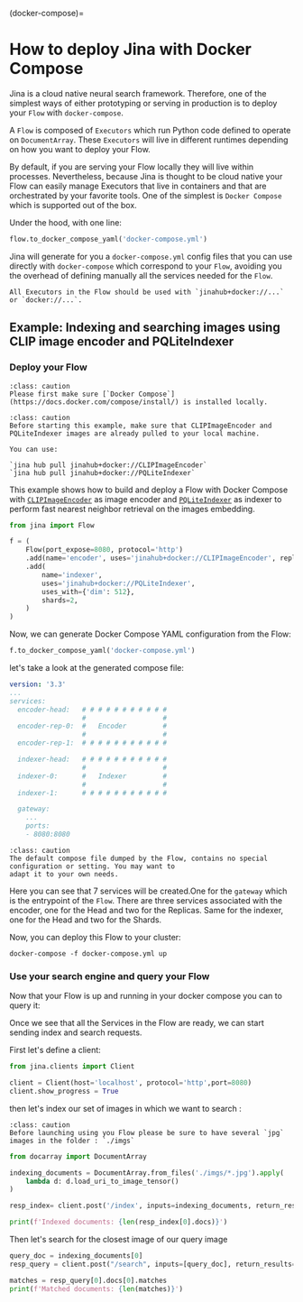 (docker-compose)=
# How to deploy Jina with Docker Compose

Jina is a cloud native neural search framework. Therefore, one of the simplest ways of either prototyping or serving in
production is to deploy your `Flow` with `docker-compose`.

A `Flow` is composed of `Executors` which run Python code
defined to operate on `DocumentArray`. These `Executors` will live in different runtimes depending on how you want to deploy
your Flow. 

By default, if you are serving your Flow locally they will live within processes. Nevertheless, 
because Jina is thought to be cloud native your Flow can easily manage Executors that live in containers and that are
orchestrated by your favorite tools. One of the simplest is `Docker Compose` which is supported out of the box. 

Under the hood, with one line:

```python
flow.to_docker_compose_yaml('docker-compose.yml')
```

Jina will generate for you a `docker-compose.yml` config files that you can use directly with 
`docker-compose` which correspond to your `Flow`, avoiding you the overhead of defining manually all the services needed for the `Flow`. 

```{caution}
All Executors in the Flow should be used with `jinahub+docker://...` or `docker://...`.
```

## Example: Indexing and searching images using CLIP image encoder and PQLiteIndexer


### Deploy your Flow


```{admonition} Caution
:class: caution
Please first make sure [`Docker Compose`](https://docs.docker.com/compose/install/) is installed locally.
```

```{admonition} Caution
:class: caution
Before starting this example, make sure that CLIPImageEncoder and PQLiteIndexer images are already pulled to your local machine.

You can use:

`jina hub pull jinahub+docker://CLIPImageEncoder`
`jina hub pull jinahub+docker://PQLiteIndexer`
```

This example shows how to build and deploy a Flow with Docker Compose with [`CLIPImageEncoder`](https://hub.jina.ai/executor/0hnlmu3q)
as image encoder and [`PQLiteIndexer`](https://hub.jina.ai/executor/pn1qofsj) as indexer to perform fast nearest
neighbor retrieval on the images embedding.

```python
from jina import Flow

f = (
    Flow(port_expose=8080, protocol='http')
    .add(name='encoder', uses='jinahub+docker://CLIPImageEncoder', replicas=2)
    .add(
        name='indexer',
        uses='jinahub+docker://PQLiteIndexer',
        uses_with={'dim': 512},
        shards=2,
    )
)
```

Now, we can generate Docker Compose YAML configuration from the Flow:

```python
f.to_docker_compose_yaml('docker-compose.yml')
```

let's take a look at the generated compose file:
```yaml
version: '3.3'
...
services:
  encoder-head:   # # # # # # # # # # # 
                  #                   #   
  encoder-rep-0:  #   Encoder         #
                  #                   #
  encoder-rep-1:  # # # # # # # # # # #

  indexer-head:   # # # # # # # # # # # 
                  #                   #   
  indexer-0:      #   Indexer         #
                  #                   #
  indexer-1:      # # # # # # # # # # #

  gateway: 
    ...
    ports:
    - 8080:8080
```

```{admonition} Caution
:class: caution
The default compose file dumped by the Flow, contains no special configuration or setting. You may want to 
adapt it to your own needs.
```

Here you can see that 7 services will be created.One for the `gateway` which is the entrypoint of the `Flow`. 
There are three services associated with the encoder, one for the Head and two for the Replicas. Same for the indexer, one for the Head and two for the Shards.

Now, you can deploy this Flow to your cluster:

```shell
docker-compose -f docker-compose.yml up
```

### Use your search engine and query your Flow

Now that your Flow is up and running in your docker compose you can to query it:

Once we see that all the Services in the Flow are ready, we can start sending index and search requests.

First let's define a client:
```python
from jina.clients import Client

client = Client(host='localhost', protocol='http',port=8080)
client.show_progress = True
```

then let's index our set of images in which we want to search :

```{admonition} Caution
:class: caution
Before launching using you Flow please be sure to have several `jpg` images in the folder : `./imgs`
```

```python
from docarray import DocumentArray

indexing_documents = DocumentArray.from_files('./imgs/*.jpg').apply(
    lambda d: d.load_uri_to_image_tensor()
)

resp_index= client.post('/index', inputs=indexing_documents, return_results=True)

print(f'Indexed documents: {len(resp_index[0].docs)}')
```

Then let's search for the closest image of our query image

```python
query_doc = indexing_documents[0]
resp_query = client.post("/search", inputs=[query_doc], return_results=True)

matches = resp_query[0].docs[0].matches
print(f'Matched documents: {len(matches)}')
```


